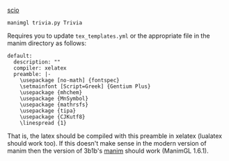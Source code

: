 [scio](https://quizlet.com/jack_deserrano/folders/scio/sets)

```
manimgl trivia.py Trivia
```

Requires you to update `tex_templates.yml` or the appropriate file in the manim directory as follows:
```
default:
  description: ""
  compiler: xelatex
  preamble: |-
    \usepackage [no-math] {fontspec}
    \setmainfont [Script=Greek] {Gentium Plus} 
    \usepackage {mhchem}
    \usepackage {MnSymbol}  
    \usepackage {mathrsfs} 
    \usepackage {tipa} 
    \usepackage {CJKutf8}
    \linespread {1}
```
That is, the latex should be compiled with this preamble in xelatex (lualatex should work too). 
If this doesn't make sense in the modern version of manim then the version of 3b1b's [manim](https://github.com/3b1b/manim/tree/master) should work (ManimGL 1.6.1).